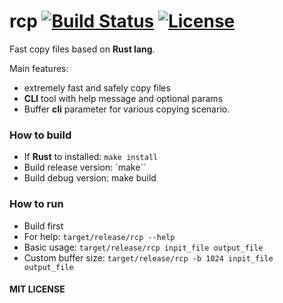 # rcp [![Build Status](https://travis-ci.org/mrLSD/rcp.svg?branch=master)](https://travis-ci.org/mrLSD/rcp) [![License](http://img.shields.io/badge/license-mit-blue.svg?style=flat-square)](https://raw.githubusercontent.com/mrLSD/rcp/master/LICENSE)

Fast copy files based on **Rust lang**.

Main features:
* extremely fast and safely copy files
* **CLI** tool with help message and optional params
* Buffer **cli** parameter for various copying scenario.

### How to build
* If **Rust** to installed: `make install`
* Build release version: `make``
* Build debug version: make build

### How to run
* Build first
* For help: `target/release/rcp --help`
* Basic usage: `target/release/rcp inpit_file output_file`
* Custom buffer size: `target/release/rcp -b 1024 inpit_file output_file`

#### MIT LICENSE
